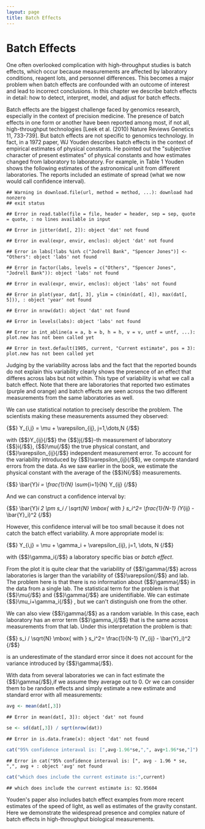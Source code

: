 ```yaml
---
layout: page
title: Batch Effects
---
```




# Batch Effects

One often overlooked complication with high-throughput studies is batch effects, which occur because measurements are affected by laboratory conditions, reagent lots, and personnel differences. This becomes a major problem when batch effects are confounded with an outcome of interest and lead to incorrect conclusions. In this chapter we describe batch effects in detail: how to detect, interpret, model, and adjust for batch effects.

Batch effects are the biggest challenge faced by genomics research, especially in the context of precision medicine. The presence of batch effects in one form or another have been reported among most, if not all, high-throughput technologies [Leek et al. (2010) Nature Reviews Genetics 11, 733-739]. But batch effects are not specific to genomics technology. In fact, in a 1972 paper, WJ Youden describes batch effects in the context of empirical estimates of physical constants. He pointed out the "subjective character of present estimates" of physical constants and how estimates changed from laboratory to laboratory. For example, in Table 1 Youden shows the following estimates of the astronomical unit from different laboratories. The reports included an estimate of spread (what we now would call confidence interval).


```
## Warning in download.file(url, method = method, ...): download had nonzero
## exit status
```

```
## Error in read.table(file = file, header = header, sep = sep, quote = quote, : no lines available in input
```

```
## Error in jitter(dat[, 2]): object 'dat' not found
```

```
## Error in eval(expr, envir, enclos): object 'dat' not found
```

```
## Error in labs[!labs %in% c("Jodrell Bank", "Spencer Jones")] <- "Others": object 'labs' not found
```

```
## Error in factor(labs, levels = c("Others", "Spencer Jones", "Jodrell Bank")): object 'labs' not found
```

```
## Error in eval(expr, envir, enclos): object 'labs' not found
```

```
## Error in plot(year, dat[, 3], ylim = c(min(dat[, 4]), max(dat[, 5])), : object 'year' not found
```

```
## Error in nrow(dat): object 'dat' not found
```

```
## Error in levels(labs): object 'labs' not found
```

```
## Error in int_abline(a = a, b = b, h = h, v = v, untf = untf, ...): plot.new has not been called yet
```

```
## Error in text.default(1905, current, "Current estimate", pos = 3): plot.new has not been called yet
```

Judging by the variability across labs and the fact that the reported bounds do not explain this variability clearly shows the presence of an effect that differes across labs but not within. This type of variability is what we call a batch effect. Note that there are laboratories that reported two estimates (purple and orange) and batch effects are seen across the two different measurements from the same laboratories as well. 


We can use statistical notation to precisely describe the problem. The scientists making these measurements assumed they observed:

{$$}
Y_{i,j} = 
\mu + \varepsilon_{ij}, j=1,\dots,N
{/$$}

with {$$}Y_{ij}{/$$} the {$$}j{/$$}-th measurement of laboratory {$$}i{/$$}, {$$}\mu{/$$} the true physical constant, and {$$}\varepsilon_{ij}{/$$} independent measurement error. To account for the variability introduced by {$$}\varepsilon_{ij}{/$$}, we compute standard errors from the data. As we saw earlier in the book, we estimate the physical constant with the average of the {$$}N{/$$} measurements. 

{$$}
\bar{Y}_i = 
\frac{1}{N} \sum_{i=1}{N} Y_{ij}
{/$$}

And we can construct a confidence interval by:

{$$}
\bar{Y}_i 
2 \pm s_i / \sqrt{N} \mbox{ with }
s_i^2= 
\frac{1}{N-1} (Y_{ij} - 
\bar{Y}_i)^2
{/$$}

However, this confidence interval will be too small because it does not catch the batch effect variability. A more appropriate model is:

{$$}
Y_{i,j} = \mu +
\gamma_i + \varepsilon_{ij}, j=1, \dots, N
{/$$}

with {$$}\gamma_i{/$$} a laboratory specific bias or _batch effect_. 

From the plot it is quite clear that the variability of {$$}\gamma{/$$} across laboratories is larger than the variability of {$$}\varepsilon{/$$} and lab. The problem here is that there is no information about {$$}\gamma{/$$} in the data from a single lab. The statistical term for the problem is that {$$}\mu{/$$} and {$$}\gamma{/$$} are unidentifiable. We can estimate {$$}\mu_i+\gamma_i{/$$} , but we can't distinguish one from the other.

We can also view {$$}\gamma{/$$} as a random variable. In this case, each laboratory has an error term {$$}\gamma_i{/$$} that is the same across measurements from that lab. Under this interpretation the problem is that: 

{$$}
 s_i / \sqrt{N} \mbox{ with } 
 s_i^2= 
\frac{1}{N-1} (Y_{ij} - 
\bar{Y}_i)^2
{/$$}

is an underestimate of the standard error since it does not account for the variance introduced by {$$}\gamma{/$$}.

With data from several laboratories we can in fact estimate the {$$}\gamma{/$$},if we assume they average out to 0. Or we can consider them to be random effects and simply estimate a new estimate and standard error with all measurements:


```r
avg <- mean(dat[,3])
```

```
## Error in mean(dat[, 3]): object 'dat' not found
```

```r
se <- sd(dat[,3]) / sqrt(nrow(dat))
```

```
## Error in is.data.frame(x): object 'dat' not found
```

```r
cat("95% confidence interaval is: [",avg-1.96*se,",", avg+1.96*se,"]")
```

```
## Error in cat("95% confidence interaval is: [", avg - 1.96 * se, ",", avg + : object 'avg' not found
```

```r
cat("which does include the current estimate is:",current)
```

```
## which does include the current estimate is: 92.95604
```


Youden's paper also includes batch effect examples from more recent estimates of the speed of light, as well as estimates of the gravity constant. Here we demonstrate the widespread presence and complex nature of batch effects in high-throughput biological measurements. 











